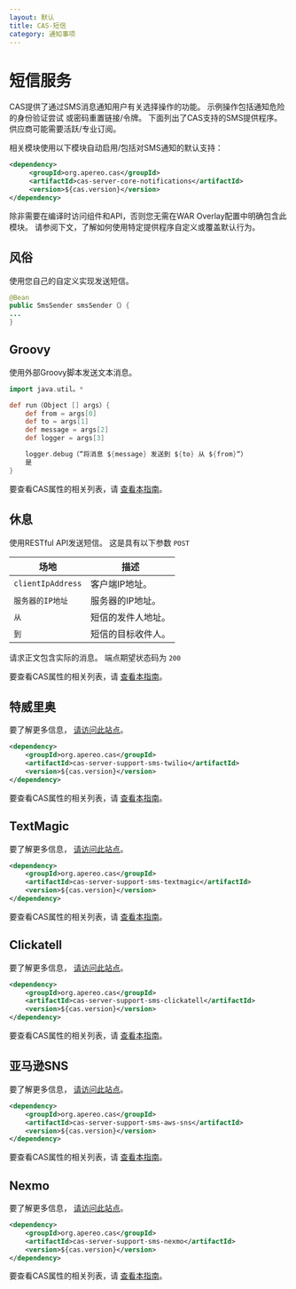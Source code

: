 ```yaml
---
layout: 默认
title: CAS-短信
category: 通知事项
---
```


# 短信服务

CAS提供了通过SMS消息通知用户有关选择操作的功能。 示例操作包括通知危险的身份验证尝试 或密码重置链接/令牌。 下面列出了CAS支持的SMS提供程序。 供应商可能需要活跃/专业订阅。

相关模块使用以下模块自动启用/包括对SMS通知的默认支持：

```xml
<dependency>
     <groupId>org.apereo.cas</groupId>
     <artifactId>cas-server-core-notifications</artifactId>
     <version>${cas.version}</version>
</dependency>
```

除非需要在编译时访问组件和API，否则您无需在WAR Overlay配置中明确包含此模块。 请参阅下文，了解如何使用特定提供程序自定义或覆盖默认行为。

## 风俗

使用您自己的自定义实现发送短信。

```java
@Bean
public SmsSender smsSender（）{
...
}    
```

## Groovy

使用外部Groovy脚本发送文本消息。

```groovy
import java.util。*

def run（Object [] args）{
    def from = args[0]
    def to = args[1]
    def message = args[2]
    def logger = args[3]

    logger.debug（“将消息 ${message} 发送到 ${to} 从 ${from}“）
    是
}
```

要查看CAS属性的相关列表，请 [查看本指南](../configuration/Configuration-Properties.html#groovy)。

## 休息

  使用RESTful API发送短信。 这是具有以下参数 `POST`

| 场地                | 描述        |
| ----------------- | --------- |
| `clientIpAddress` | 客户端IP地址。  |
| `服务器的IP地址`        | 服务器的IP地址。 |
| `从`               | 短信的发件人地址。 |
| `到`               | 短信的目标收件人。 |

请求正文包含实际的消息。 端点期望状态码为 `200`

要查看CAS属性的相关列表，请 [查看本指南](../configuration/Configuration-Properties.html#rest-2)。

## 特威里奥

要了解更多信息， [请访问此站点](https://www.twilio.com/)。

```xml
<dependency>
    <groupId>org.apereo.cas</groupId>
    <artifactId>cas-server-support-sms-twilio</artifactId>
    <version>${cas.version}</version>
</dependency>
```

要查看CAS属性的相关列表，请 [查看本指南](../configuration/Configuration-Properties.html#twilio)。

## TextMagic

要了解更多信息， [请访问此站点](https://www.textmagic.com/)。

```xml
<dependency>
    <groupId>org.apereo.cas</groupId>
    <artifactId>cas-server-support-sms-textmagic</artifactId>
    <version>${cas.version}</version>
</dependency>
```

要查看CAS属性的相关列表，请 [查看本指南](../configuration/Configuration-Properties.html#textmagic)。

## Clickatell

要了解更多信息， [请访问此站点](http://www.clickatell.com/)。

```xml
<dependency>
    <groupId>org.apereo.cas</groupId>
    <artifactId>cas-server-support-sms-clickatell</artifactId>
    <version>${cas.version}</version>
</dependency>
```

要查看CAS属性的相关列表，请 [查看本指南](../configuration/Configuration-Properties.html#clickatell)。

## 亚马逊SNS

要了解更多信息， [请访问此站点](https://docs.aws.amazon.com/sns)。

```xml
<dependency>
    <groupId>org.apereo.cas</groupId>
    <artifactId>cas-server-support-sms-aws-sns</artifactId>
    <version>${cas.version}</version>
</dependency>
```

要查看CAS属性的相关列表，请 [查看本指南](../configuration/Configuration-Properties.html#amazon-sns)。

## Nexmo

要了解更多信息， [请访问此站点](https://dashboard.nexmo.com/)。

```xml
<dependency>
    <groupId>org.apereo.cas</groupId>
    <artifactId>cas-server-support-sms-nexmo</artifactId>
    <version>${cas.version}</version>
</dependency>
```

要查看CAS属性的相关列表，请 [查看本指南](../configuration/Configuration-Properties.html#nexmo)。
